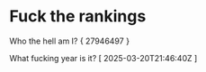 # Fuck the rankings

Who the hell am I?
{ 27946497 }

What fucking year is it?
[ 2025-03-20T21:46:40Z ]
